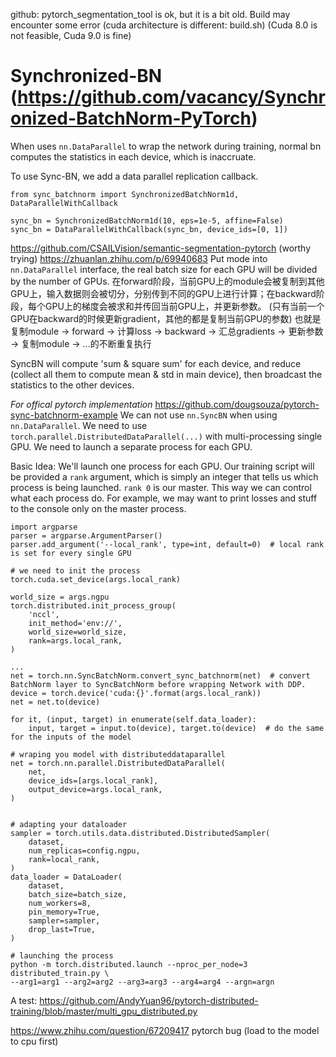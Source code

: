 github: pytorch_segmentation_tool is ok, but it is a bit old. Build may encounter some error (cuda architecture is different: build.sh) (Cuda 8.0 is not feasible, Cuda 9.0 is fine)


# Synchronized-BN (https://github.com/vacancy/Synchronized-BatchNorm-PyTorch)
When uses `nn.DataParallel` to wrap the network during training, normal bn computes the statistics in each device, which is inaccruate.

To use Sync-BN, we add a data parallel replication callback.

```
from sync_batchnorm import SynchronizedBatchNorm1d, DataParallelWithCallback

sync_bn = SynchronizedBatchNorm1d(10, eps=1e-5, affine=False)
sync_bn = DataParallelWithCallback(sync_bn, device_ids=[0, 1])
```

https://github.com/CSAILVision/semantic-segmentation-pytorch (worthy trying) https://zhuanlan.zhihu.com/p/69940683
Put mode into `nn.DataParallel` interface, the real batch size for each GPU will be divided by the number of GPUs.
在forward阶段，当前GPU上的module会被复制到其他GPU上，输入数据则会被切分，分别传到不同的GPU上进行计算；在backward阶段，每个GPU上的梯度会被求和并传回当前GPU上，并更新参数。
(只有当前一个GPU在backward的时候更新gradient，其他的都是复制当前GPU的参数)
也就是复制module -> forward -> 计算loss -> backward -> 汇总gradients -> 更新参数 -> 复制module -> ...的不断重复执行

SyncBN will compute 'sum & square sum' for each device, and reduce (collect all them to compute mean & std in main device), then broadcast the statistics to the other devices.



_For offical pytorch implementation_
https://github.com/dougsouza/pytorch-sync-batchnorm-example
We can not use `nn.SyncBN` when using `nn.DataParallel`. We need to use `torch.parallel.DistributedDataParallel(...)` with multi-processing single GPU.
We need to launch a separate process for each GPU.

Basic Idea: We'll launch one process for each GPU. Our training script will be provided a `rank` argument, which is simply an integer that tells us which process is being launched. 
`rank 0` is our master. This way we can control what each process do. For example, we may want to print losses and stuff to the console only on the master process.

```
import argparse
parser = argparse.ArgumentParser()
parser.add_argument('--local_rank', type=int, default=0)  # local rank is set for every single GPU

# we need to init the process
torch.cuda.set_device(args.local_rank) 

world_size = args.ngpu
torch.distributed.init_process_group(
    'nccl',
    init_method='env://',
    world_size=world_size,
    rank=args.local_rank,
)

...
net = torch.nn.SyncBatchNorm.convert_sync_batchnorm(net)  # convert BatchNorm layer to SyncBatchNorm before wrapping Network with DDP.
device = torch.device('cuda:{}'.format(args.local_rank))
net = net.to(device)

for it, (input, target) in enumerate(self.data_loader):
    input, target = input.to(device), target.to(device)  # do the same for the inputs of the model

# wraping you model with distributeddataparallel
net = torch.nn.parallel.DistributedDataParallel(
    net,
    device_ids=[args.local_rank],
    output_device=args.local_rank,
)


# adapting your dataloader
sampler = torch.utils.data.distributed.DistributedSampler(
    dataset,
    num_replicas=config.ngpu,
    rank=local_rank,
)
data_loader = DataLoader(
    dataset,
    batch_size=batch_size,
    num_workers=8,
    pin_memory=True,
    sampler=sampler,
    drop_last=True,
)

# launching the process
python -m torch.distributed.launch --nproc_per_node=3 distributed_train.py \
--arg1=arg1 --arg2=arg2 --arg3=arg3 --arg4=arg4 --argn=argn

```
A test: https://github.com/AndyYuan96/pytorch-distributed-training/blob/master/multi_gpu_distributed.py

https://www.zhihu.com/question/67209417  pytorch bug (load to the model to cpu first)
